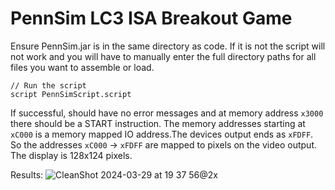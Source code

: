 # PennSim LC3 ISA Breakout Game

Ensure PennSim.jar is in the same directory as code. If it is not the script will not work
and you will have to manually enter the full directory paths for all files you want to assemble or load.
```
// Run the script
script PennSimScript.script
```

If successful, should have no error messages and at memory address `x3000` 
there should be a START instruction.
The memory addresses starting at `xC000` is a memory mapped IO address.The devices 
output ends as `xFDFF`.
So the addresses `xC000` -> `xFDFF` are mapped to pixels on the video output.
The display is 128x124 pixels.

Results:
![CleanShot 2024-03-29 at 19 37 56@2x](https://github.com/DauntingPear/LC3-Breakout-Lab/assets/82192217/fb52e385-c10b-4db8-babd-a4c27355e39e)
